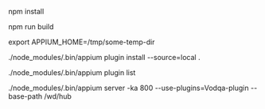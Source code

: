 npm install

npm run build


export APPIUM_HOME=/tmp/some-temp-dir

./node_modules/.bin/appium plugin install --source=local .


./node_modules/.bin/appium plugin list


./node_modules/.bin/appium server -ka 800 --use-plugins=Vodqa-plugin --base-path /wd/hub
